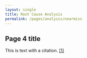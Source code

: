 ```yaml
---
layout: single
title: Root Cause Analysis
permalink: /pages/analysis/nearmiss
---
```


## Page 4 title

This is text with a citation. [[1]](https://rauchb.github.io/HCM-5101/sources.html#1)